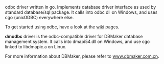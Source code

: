 odbc driver written in go. Implements database driver interface as used by standard database/sql package. It calls into odbc dll on Windows, and uses cgo (unixODBC) everywhere else.

To get started using odbc, have a look at the [wiki](../../wiki) pages.

**dmodbc** driver is the odbc-compatible driver for DBMaker database management system. It calls into dmapi54.dll on Windows, and use cgo linked to libdmapic.a on Linux.

For more information about DBMaker, please refer to www.dbmaker.com.cn.
